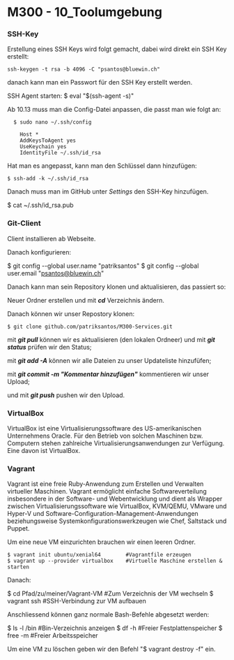 **M300 - 10_Toolumgebung**
==========================

### SSH-Key

Erstellung eines SSH Keys wird folgt gemacht, dabei wird direkt ein SSH Key erstellt:

    ssh-keygen -t rsa -b 4096 -C "psantos@bluewin.ch"

danach kann man ein Passwort für den SSH Key erstellt werden.


SSH Agent starten: $ eval "$(ssh-agent -s)"

Ab 10.13 muss man die Config-Datei anpassen, die passt man wie folgt an:

      $ sudo nano ~/.ssh/config
  
        Host *
        AddKeysToAgent yes
        UseKeychain yes
        IdentityFile ~/.ssh/id_rsa

Hat man es angepasst, kann man den Schlüssel dann hinzufügen:

    $ ssh-add -k ~/.ssh/id_rsa

Danach muss man im GitHub unter *Settings* den SSH-Key hinzufügen.

  $ cat ~/.ssh/id_rsa.pub


### Git-Client

Client installieren ab Webseite.

Danach konfigurieren:

  $ git config --global user.name "patriksantos"
  $ git config --global user.email "psantos@bluewin.ch"

Danach kann man sein Repository klonen und aktualisieren, das passiert so:

Neuer Ordner erstellen und mit ***cd*** Verzeichnis ändern.

Danach können wir unser Repostory klonen:

    $ git clone github.com/patriksantos/M300-Services.git

mit ***git pull*** können wir es aktualisieren (den lokalen Ordneer) und mit ***git status*** prüfen wir den Status;

mit ***git add -A*** können wir alle Dateien zu unser Updateliste hinzufüfen;

mit ***git commit -m "Kommentar hinzufügen"*** kommentieren wir unser Upload;

und mit ***git push*** pushen wir den Upload.


### VirtualBox

VirtualBox ist eine Virtualisierungssoftware des US-amerikanischen Unternehmens Oracle. Für den Betrieb von solchen Maschinen bzw. Computern stehen zahlreiche Virtualisierungsanwendungen zur Verfügung. Eine davon ist VirtualBox.

### Vagrant

Vagrant ist eine freie Ruby-Anwendung zum Erstellen und Verwalten virtueller Maschinen. Vagrant ermöglicht einfache Softwareverteilung insbesondere in der Software- und Webentwicklung und dient als Wrapper zwischen Virtualisierungssoftware wie VirtualBox, KVM/QEMU, VMware und Hyper-V und Software-Configuration-Management-Anwendungen beziehungsweise Systemkonfigurationswerkzeugen wie Chef, Saltstack und Puppet.

Um eine neue VM einzurichten brauchen wir einen leeren Ordner.

    $ vagrant init ubuntu/xenial64        #Vagrantfile erzeugen
    $ vagrant up --provider virtualbox    #Virtuelle Maschine erstellen & starten

Danach:

   $ cd Pfad/zu/meiner/Vagrant-VM      #Zum Verzeichnis der VM wechseln
   $ vagrant ssh                       #SSH-Verbindung zur VM aufbauen

  Anschliessend können ganz normale Bash-Befehle abgesetzt werden:

   $ ls -l /bin  #Bin-Verzeichnis anzeigen
   $ df -h       #Freier Festplattenspeicher
   $ free -m     #Freier Arbeitsspeicher

Um eine VM zu löschen geben wir den Befehl "$ vagrant destroy -f" ein.

